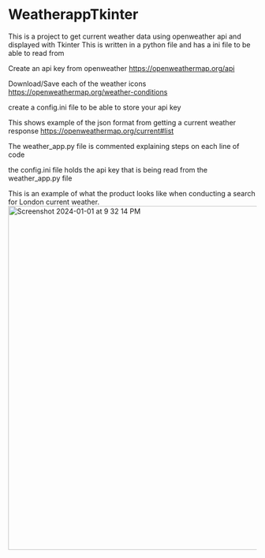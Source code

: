 # WeatherappTkinter
This is a project to get current weather data using openweather api and displayed with Tkinter
This is written in a python file and has a ini file to be able to read from 

Create an api key from openweather https://openweathermap.org/api

Download/Save each of the weather icons https://openweathermap.org/weather-conditions

create a config.ini file to be able to store your api key

This shows example of the json format from getting a current weather response https://openweathermap.org/current#list

The weather_app.py file is commented explaining steps on each line of code

the config.ini file holds the api key that is being read from the weather_app.py file

This is an example of what the product looks like when conducting a search for London current weather.
<img width="698" alt="Screenshot 2024-01-01 at 9 32 14 PM" src="https://github.com/erikarispe/WeatherappTkinter/assets/79620829/84a3295b-f402-48c9-abcb-67697dc01e8b">
